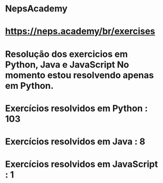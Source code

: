 # NepsAcademy
# https://neps.academy/br/exercises 
# Resolução dos exercicios em Python, Java e JavaScript No momento estou resolvendo apenas em Python.
# Exercícios resolvidos em Python : 103
# Exercícios resolvidos em Java : 8
# Exercícios resolvidos em JavaScript : 1
